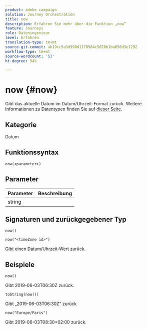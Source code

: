 ```yaml
---
product: adobe campaign
solution: Journey Orchestration
title: now
description: Erfahren Sie mehr über die Funktion „now“
feature: Journeys
role: Dateningenieur
level: Erfahren
translation-type: tm+mt
source-git-commit: ab19cc5a3d998d1178984c5028b1ba650d3e1292
workflow-type: tm+mt
source-wordcount: '53'
ht-degree: 94%

---
```



# now {#now}

Gibt das aktuelle Datum im Datum/Uhrzeit-Format zurück. Weitere Informationen zu Datentypen finden Sie auf [dieser Seite](../expression/data-types.md).

## Kategorie

Datum

## Funktionssyntax

`now(<parameter>)`

## Parameter

| Parameter | Beschreibung |
|--- |--- |
| string |  |

## Signaturen und zurückgegebener Typ

`now()`

`now("<timeZone id>")`

Gibt einen Datum/Uhrzeit-Wert zurück.

## Beispiele

`now()`

Gibt 2019-06-03T06:30Z zurück.

`toString(now())`

Gibt „2019-06-03T06:30Z“ zurück

`now("Europe/Paris")`

Gibt 2019-06-03T08:30+02:00 zurück.